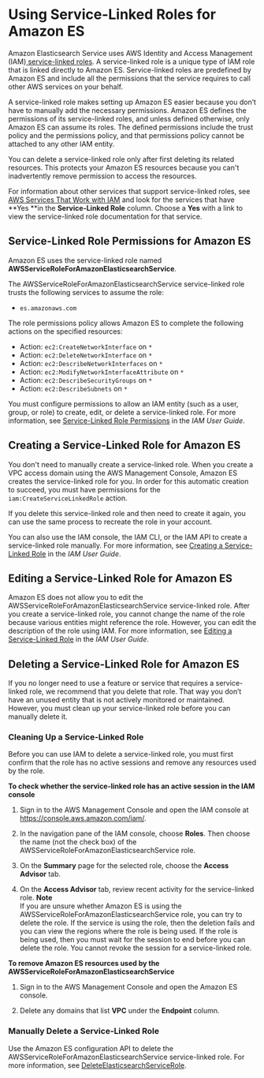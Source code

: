 # Using Service\-Linked Roles for Amazon ES<a name="slr-es"></a>

Amazon Elasticsearch Service uses AWS Identity and Access Management \(IAM\)[ service\-linked roles](https://docs.aws.amazon.com/IAM/latest/UserGuide/id_roles_terms-and-concepts.html#iam-term-service-linked-role)\. A service\-linked role is a unique type of IAM role that is linked directly to Amazon ES\. Service\-linked roles are predefined by Amazon ES and include all the permissions that the service requires to call other AWS services on your behalf\. 

A service\-linked role makes setting up Amazon ES easier because you don’t have to manually add the necessary permissions\. Amazon ES defines the permissions of its service\-linked roles, and unless defined otherwise, only Amazon ES can assume its roles\. The defined permissions include the trust policy and the permissions policy, and that permissions policy cannot be attached to any other IAM entity\.

You can delete a service\-linked role only after first deleting its related resources\. This protects your Amazon ES resources because you can't inadvertently remove permission to access the resources\.

For information about other services that support service\-linked roles, see [AWS Services That Work with IAM](https://docs.aws.amazon.com/IAM/latest/UserGuide/reference_aws-services-that-work-with-iam.html) and look for the services that have **Yes **in the **Service\-Linked Role** column\. Choose a **Yes** with a link to view the service\-linked role documentation for that service\.

## Service\-Linked Role Permissions for Amazon ES<a name="slr-permissions"></a>

Amazon ES uses the service\-linked role named **AWSServiceRoleForAmazonElasticsearchService**\.

The AWSServiceRoleForAmazonElasticsearchService service\-linked role trusts the following services to assume the role:
+ `es.amazonaws.com`

The role permissions policy allows Amazon ES to complete the following actions on the specified resources:
+ Action: `ec2:CreateNetworkInterface` on `*`
+ Action: `ec2:DeleteNetworkInterface` on `*`
+ Action: `ec2:DescribeNetworkInterfaces` on `*`
+ Action: `ec2:ModifyNetworkInterfaceAttribute` on `*`
+ Action: `ec2:DescribeSecurityGroups` on `*`
+ Action: `ec2:DescribeSubnets` on `*`

You must configure permissions to allow an IAM entity \(such as a user, group, or role\) to create, edit, or delete a service\-linked role\. For more information, see [Service\-Linked Role Permissions](https://docs.aws.amazon.com/IAM/latest/UserGuide/using-service-linked-roles.html#service-linked-role-permissions) in the *IAM User Guide*\.

## Creating a Service\-Linked Role for Amazon ES<a name="create-slr"></a>

You don't need to manually create a service\-linked role\. When you create a VPC access domain using the AWS Management Console, Amazon ES creates the service\-linked role for you\. In order for this automatic creation to succeed, you must have permissions for the `iam:CreateServiceLinkedRole` action\.

If you delete this service\-linked role and then need to create it again, you can use the same process to recreate the role in your account\.

You can also use the IAM console, the IAM CLI, or the IAM API to create a service\-linked role manually\. For more information, see [Creating a Service\-Linked Role](https://docs.aws.amazon.com/IAM/latest/UserGuide/using-service-linked-roles.html#create-service-linked-role) in the *IAM User Guide*\.

## Editing a Service\-Linked Role for Amazon ES<a name="edit-slr"></a>

Amazon ES does not allow you to edit the AWSServiceRoleForAmazonElasticsearchService service\-linked role\. After you create a service\-linked role, you cannot change the name of the role because various entities might reference the role\. However, you can edit the description of the role using IAM\. For more information, see [Editing a Service\-Linked Role](https://docs.aws.amazon.com/IAM/latest/UserGuide/using-service-linked-roles.html#edit-service-linked-role) in the *IAM User Guide*\.

## Deleting a Service\-Linked Role for Amazon ES<a name="delete-slr"></a>

If you no longer need to use a feature or service that requires a service\-linked role, we recommend that you delete that role\. That way you don’t have an unused entity that is not actively monitored or maintained\. However, you must clean up your service\-linked role before you can manually delete it\.

### Cleaning Up a Service\-Linked Role<a name="slr-review-before-delete"></a>

Before you can use IAM to delete a service\-linked role, you must first confirm that the role has no active sessions and remove any resources used by the role\.

**To check whether the service\-linked role has an active session in the IAM console**

1. Sign in to the AWS Management Console and open the IAM console at [https://console\.aws\.amazon\.com/iam/](https://console.aws.amazon.com/iam/)\.

1. In the navigation pane of the IAM console, choose **Roles**\. Then choose the name \(not the check box\) of the AWSServiceRoleForAmazonElasticsearchService role\.

1. On the **Summary** page for the selected role, choose the **Access Advisor** tab\.

1. On the **Access Advisor** tab, review recent activity for the service\-linked role\.
**Note**  
If you are unsure whether Amazon ES is using the AWSServiceRoleForAmazonElasticsearchService role, you can try to delete the role\. If the service is using the role, then the deletion fails and you can view the regions where the role is being used\. If the role is being used, then you must wait for the session to end before you can delete the role\. You cannot revoke the session for a service\-linked role\. 

**To remove Amazon ES resources used by the AWSServiceRoleForAmazonElasticsearchService**

1. Sign in to the AWS Management Console and open the Amazon ES console\.

1. Delete any domains that list **VPC** under the **Endpoint** column\.

### Manually Delete a Service\-Linked Role<a name="slr-manual-delete"></a>

Use the Amazon ES configuration API to delete the AWSServiceRoleForAmazonElasticsearchService service\-linked role\. For more information, see [DeleteElasticsearchServiceRole](es-configuration-api.md#es-configuration-api-actions-deleteelasticsearchservicerole)\.